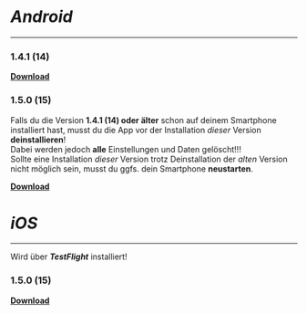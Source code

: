 # _Android_
---

### 1.4.1 (14)
**[Download](https://dl.dropboxusercontent.com/s/qh6itvgc37e1hqg/app-release.apk)**

### 1.5.0 (15)
Falls du die Version **1.4.1 (14) oder älter** schon auf deinem Smartphone installiert hast, musst du die App vor der Installation _dieser_ Version **deinstallieren**!  
Dabei werden jedoch **alle** Einstellungen und Daten gelöscht!!!  
Sollte eine Installation _dieser_ Version trotz Deinstallation der _alten_ Version nicht möglich sein, musst du ggfs. dein Smartphone **neustarten**.   
  
**[Download](https://dl.dropboxusercontent.com/s/ldyh8l9k0c8lsbf/app-release-1.5.0.apk)**

# _iOS_
---

Wird über _**TestFlight**_ installiert!

### 1.5.0 (15)
**[Download](https://testflight.apple.com/join/22kUDQ1B)**